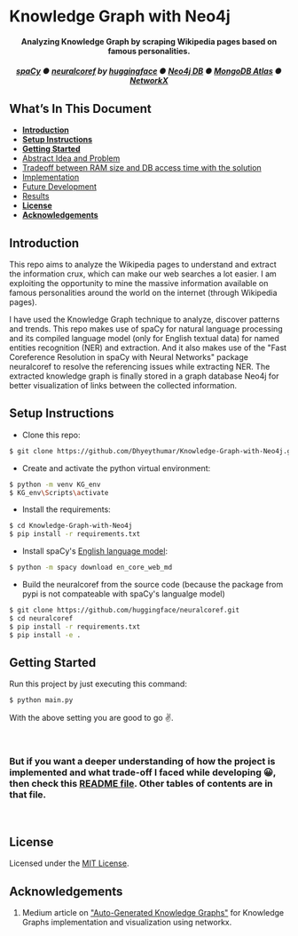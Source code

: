 # Knowledge Graph with Neo4j

<h4 align="center">
Analyzing Knowledge Graph by scraping Wikipedia pages based on famous personalities.
</h4>

<h5 align="center">
    <a href="https://spacy.io/">spaCy</a>
    <span> ● </span>
    <a href="https://github.com/huggingface/neuralcoref">neuralcoref</a> by <a href="https://github.com/huggingface">huggingface</a>
    <span> ● </span>
    <a href="https://neo4j.com/">Neo4j DB</a>
    <span> ● </span>
    <a href="https://www.mongodb.com/cloud/atlas">MongoDB Atlas</a>
    <span> ● </span>
    <a href="https://networkx.org/">NetworkX</a>
</h5>


## What’s In This Document
- [**Introduction**](#introduction)
- [**Setup Instructions**](#setup-instructions)
- [**Getting Started**](#getting-started)
- [Abstract Idea and Problem](./implementation.md#abstract-idea-and-problem)
- [Tradeoff between RAM size and DB access time with the solution](./implementation.md#tradeoff-between-ram-size-and-db-access-time-with-the-solution)
- [Implementation](./implementation.md#implementation)
- [Future Development](./implementation.md#future-development)
- [Results](./implementation.md#results)
- [**License**](#license)
- [**Acknowledgements**](#acknowledgements)


## Introduction
This repo aims to analyze the Wikipedia pages to understand and extract the information crux, which can make our web searches a lot easier. I am exploiting the opportunity to mine the massive information available on famous personalities around the world on the internet (through Wikipedia pages).

I have used the Knowledge Graph technique to analyze, discover patterns and trends. This repo makes use of spaCy for natural language processing and its compiled language model (only for English textual data) for named entities recognition (NER) and extraction. And it also makes use of the "Fast Coreference Resolution in spaCy with Neural Networks" package neuralcoref to resolve the referencing issues while extracting NER. The extracted knowledge graph is finally stored in a graph database Neo4j for better visualization of links between the collected information.


## Setup Instructions
- Clone this repo:
```bash
$ git clone https://github.com/Dhyeythumar/Knowledge-Graph-with-Neo4j.git
```

- Create and activate the python virtual environment:
```bash
$ python -m venv KG_env
$ KG_env\Scripts\activate
```

- Install the requirements:
```bash
$ cd Knowledge-Graph-with-Neo4j
$ pip install -r requirements.txt
```

- Install spaCy's [English language model](https://spacy.io/models/en):
```bash
$ python -m spacy download en_core_web_md
```

- Build the neuralcoref from the source code (because the package from pypi is not compateable with spaCy's langualge model)
```bash
$ git clone https://github.com/huggingface/neuralcoref.git
$ cd neuralcoref
$ pip install -r requirements.txt
$ pip install -e .
```


## Getting Started
Run this project by just executing this command:
```bash
$ python main.py
```
With the above setting you are good to go ✌.

<br />
<h3>
But if you want a deeper understanding of how the project is implemented and what trade-off I faced while developing 😀, then check this <a href="./implementation.md">README file</a>. Other tables of contents are in that file.
</h3>
<br />


## License
Licensed under the [MIT License](./LICENSE).


## Acknowledgements
1. Medium article on ["Auto-Generated Knowledge Graphs"](https://towardsdatascience.com/auto-generated-knowledge-graphs-92ca99a81121) for Knowledge Graphs implementation and visualization using networkx.

